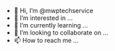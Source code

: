 - 👋 Hi, I’m @mwptechservice
- 👀 I’m interested in ...
- 🌱 I’m currently learning ...
- 💞️ I’m looking to collaborate on ...
- 📫 How to reach me ...

<!---
mwptechservice/mwptechservice is a ✨ special ✨ repository because its `README.md` (this file) appears on your GitHub profile.
You can click the Preview link to take a look at your changes.
--->
